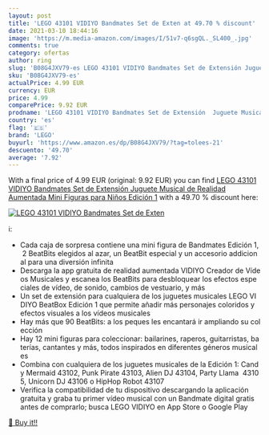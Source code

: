 ```yaml
---
layout: post
title: 'LEGO 43101 VIDIYO Bandmates Set de Exten at 49.70 % discount'
date: 2021-03-10 18:44:16
image: 'https://m.media-amazon.com/images/I/51v7-q6sgQL._SL400_.jpg'
comments: true
category: ofertas
author: ring
slug: 'B08G4JXV79-es LEGO 43101 VIDIYO Bandmates Set de Extensión Juguete...'
sku: 'B08G4JXV79-es'
actualPrice: 4.99 EUR
currency: EUR
price: 4.99
comparePrice: 9.92 EUR
prodname: 'LEGO 43101 VIDIYO Bandmates Set de Extensión  Juguete Musical de Realidad Aumentada  Mini Figuras para Niños Edición 1'
country: 'es'
flag: '🇪🇸'
brand: 'LEGO'
buyurl: 'https://www.amazon.es/dp/B08G4JXV79/?tag=tolees-21'
descuento: '49.70'
average: '7.92'
---
```


With a final price of 4.99 EUR (original: 9.92 EUR) you can find [LEGO 43101 VIDIYO Bandmates Set de Extensión  Juguete Musical de Realidad Aumentada  Mini Figuras para Niños Edición 1](https://www.amazon.es/dp/B08G4JXV79/?tag=tolees-21) with a  49.70 % discount here:

[![LEGO 43101 VIDIYO Bandmates Set de Exten](https://m.media-amazon.com/images/I/51v7-q6sgQL._SL400_.jpg)](https://www.amazon.es/dp/B08G4JXV79/?tag=tolees-21)

ℹ️:

- Cada caja de sorpresa contiene una mini figura de Bandmates Edición 1, 2 BeatBits elegidos al azar, un BeatBit especial y un accesorio addicional para una diversión infinita
- Descarga la app gratuita de realidad aumentada VIDIYO Creador de Vídeos Musicales y escanea los BeatBits para desbloquear los efectos especiales de vídeo, de sonido, cambios de vestuario, y más
- Un set de extensión para cualquiera de los juguetes musicales LEGO VIDIYO BeatBox Edición 1 que permite añadir más personajes coloridos y efectos visuales a los vídeos musicales
- Hay más que 90 BeatBits: a los peques les encantará ir ampliando su colección
- Hay 12 mini figuras para coleccionar: bailarines, raperos, guitarristas, baterías, cantantes y más, todos inspirados en diferentes géneros musicales
- Combina con cualquiera de los juguetes musicales de la Edición 1: Candy Mermaid 43102, Punk Pirate 43103, Alien DJ 43104, Party Llama  43105, Unicorn DJ 43106 o HipHop Robot 43107
- Verifica la compatibilidad de tu dispositivo descargando la aplicación gratuita y graba tu primer vídeo musical con un Bandmate digital gratis antes de comprarlo; busca LEGO VIDIYO en App Store o Google Play

[🛒 Buy it!!](https://www.amazon.es/dp/B08G4JXV79/?tag=tolees-21)
